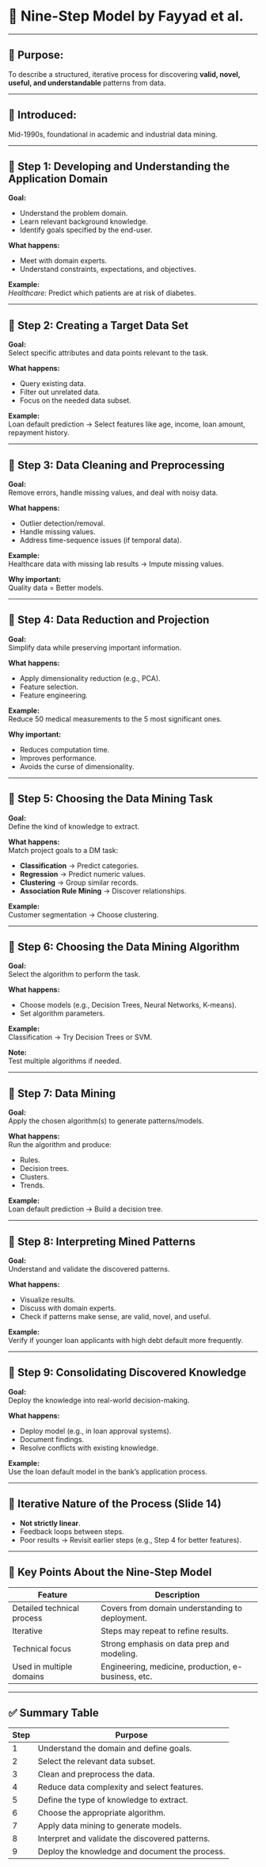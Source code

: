 # 🔵 Nine-Step Model by Fayyad et al.

---

## 📖 Purpose:
To describe a structured, iterative process for discovering **valid, novel, useful, and understandable** patterns from data.

---

## 📅 Introduced:
Mid-1990s, foundational in academic and industrial data mining.

---

## 🔷 Step 1: Developing and Understanding the Application Domain

**Goal:**  
- Understand the problem domain.  
- Learn relevant background knowledge.  
- Identify goals specified by the end-user.

**What happens:**  
- Meet with domain experts.  
- Understand constraints, expectations, and objectives.

**Example:**  
*Healthcare:* Predict which patients are at risk of diabetes.

---

## 🔷 Step 2: Creating a Target Data Set

**Goal:**  
Select specific attributes and data points relevant to the task.

**What happens:**  
- Query existing data.  
- Filter out unrelated data.  
- Focus on the needed data subset.

**Example:**  
Loan default prediction → Select features like age, income, loan amount, repayment history.

---

## 🔷 Step 3: Data Cleaning and Preprocessing

**Goal:**  
Remove errors, handle missing values, and deal with noisy data.

**What happens:**  
- Outlier detection/removal.  
- Handle missing values.  
- Address time-sequence issues (if temporal data).

**Example:**  
Healthcare data with missing lab results → Impute missing values.

**Why important:**  
Quality data = Better models.

---

## 🔷 Step 4: Data Reduction and Projection

**Goal:**  
Simplify data while preserving important information.

**What happens:**  
- Apply dimensionality reduction (e.g., PCA).  
- Feature selection.  
- Feature engineering.

**Example:**  
Reduce 50 medical measurements to the 5 most significant ones.

**Why important:**  
- Reduces computation time.  
- Improves performance.  
- Avoids the curse of dimensionality.

---

## 🔷 Step 5: Choosing the Data Mining Task

**Goal:**  
Define the kind of knowledge to extract.

**What happens:**  
Match project goals to a DM task:
- **Classification** → Predict categories.  
- **Regression** → Predict numeric values.  
- **Clustering** → Group similar records.  
- **Association Rule Mining** → Discover relationships.

**Example:**  
Customer segmentation → Choose clustering.

---

## 🔷 Step 6: Choosing the Data Mining Algorithm

**Goal:**  
Select the algorithm to perform the task.

**What happens:**  
- Choose models (e.g., Decision Trees, Neural Networks, K-means).  
- Set algorithm parameters.

**Example:**  
Classification → Try Decision Trees or SVM.

**Note:**  
Test multiple algorithms if needed.

---

## 🔷 Step 7: Data Mining

**Goal:**  
Apply the chosen algorithm(s) to generate patterns/models.

**What happens:**  
Run the algorithm and produce:
- Rules.  
- Decision trees.  
- Clusters.  
- Trends.

**Example:**  
Loan default prediction → Build a decision tree.

---

## 🔷 Step 8: Interpreting Mined Patterns

**Goal:**  
Understand and validate the discovered patterns.

**What happens:**  
- Visualize results.  
- Discuss with domain experts.  
- Check if patterns make sense, are valid, novel, and useful.

**Example:**  
Verify if younger loan applicants with high debt default more frequently.

---

## 🔷 Step 9: Consolidating Discovered Knowledge

**Goal:**  
Deploy the knowledge into real-world decision-making.

**What happens:**  
- Deploy model (e.g., in loan approval systems).  
- Document findings.  
- Resolve conflicts with existing knowledge.

**Example:**  
Use the loan default model in the bank’s application process.

---

## 🔄 Iterative Nature of the Process (Slide 14)

- **Not strictly linear**.
- Feedback loops between steps.
- Poor results → Revisit earlier steps (e.g., Step 4 for better features).

---

## 📝 Key Points About the Nine-Step Model

| Feature              | Description                                         |
|----------------------|-----------------------------------------------------|
| Detailed technical process | Covers from domain understanding to deployment. |
| Iterative            | Steps may repeat to refine results.                  |
| Technical focus      | Strong emphasis on data prep and modeling.           |
| Used in multiple domains | Engineering, medicine, production, e-business, etc.|

---

## ✅ Summary Table

| Step | Purpose                                            |
|------|----------------------------------------------------|
| 1    | Understand the domain and define goals.            |
| 2    | Select the relevant data subset.                   |
| 3    | Clean and preprocess the data.                     |
| 4    | Reduce data complexity and select features.        |
| 5    | Define the type of knowledge to extract.           |
| 6    | Choose the appropriate algorithm.                  |
| 7    | Apply data mining to generate models.              |
| 8    | Interpret and validate the discovered patterns.    |
| 9    | Deploy the knowledge and document the process.     |
